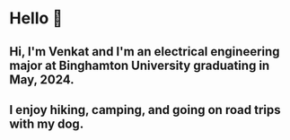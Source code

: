 # Hello 🤖

## Hi, I'm Venkat and I'm an electrical engineering major at Binghamton University graduating in May, 2024. 

## I enjoy hiking, camping, and going on road trips with my dog. 

